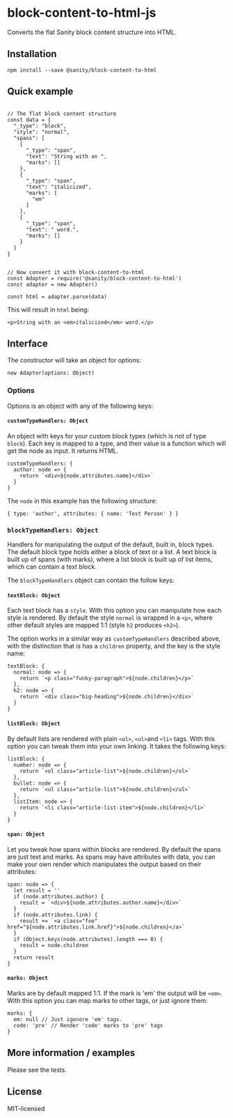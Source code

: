 # block-content-to-html-js

Converts the flat Sanity block content structure into HTML.

## Installation

``npm install --save @sanity/block-content-to-html``

## Quick example

```

// The flat block content structure
const data = {
  "_type": "block",
  "style": "normal",
  "spans": [
    {
      "_type": "span",
      "text": "String with an ",
      "marks": []
    },
    {
      "_type": "span",
      "text": "italicized",
      "marks": [
        "em"
      ]
    },
    {
      "_type": "span",
      "text": " word.",
      "marks": []
    }
  ]
}


// Now convert it with block-content-to-html
const Adapter = require('@sanity/block-content-to-html')
const adapter = new Adapter()

const html = adapter.parse(data)
```

This will result in ``html`` being:

```
<p>String with an <em>italicized</em> word.</p>
```


## Interface

The constructor will take an object for options:

``new Adapter(options: Object)``

### Options

Options is an object with any of the following keys:

#### ``customTypeHandlers: Object``

An object with keys for your custom block types (which is not of type ``block``).
Each key is mapped to a type, and their value is a function which will get the node as input.
It returns HTML.

```
customTypeHandlers: {
  author: node => {
    return `<div>${node.attributes.name}</div>`
  }
}
```

The ``node`` in this example has the following structure:

``{ type: 'author', attributes: { name: 'Test Person' } }``


### ``blockTypeHandlers: Object``

Handlers for manipulating the output of the default, built in, block types.
The default block type holds either a block of text or a list.
A text block is built up of spans (with marks), where a list block is built up of list items,
which can contain a text block.

The ``blockTypeHandlers`` object can contain the follow keys:

#### ``textBlock: Object``
Each text block has a ``style``. With this option you can manipulate how each style is rendered.
By default the style ``normal`` is wrapped in a ``<p>``,
where other default styles are mapped 1:1 (style ``h2`` produces ``<h2>``).

The option works in a similar way as ``customTypeHandlers`` described above,
with the distinction that is has a ``children`` property, and the key is the style name:

```
textBlock: {
  normal: node => {
    return `<p class="funky-paragraph">${node.children}</p>`
  },
  h2: node => {
    return `<div class="big-heading">${node.children}</div>`
  }
}
```

#### ``listBlock: Object``
By default lists are rendered with plain ``<ol>``, ``<ul>``and ``<li>`` tags.
With this option you can tweak them into your own linking.
It takes the following keys:

```
listBlock: {
  number: node => {
    return `<ol class="article-list">${node.children}</ol>`
  },
  bullet: node => {
    return `<ul class="article-list">${node.children}</ul>`
  },
  listItem: node => {
    return `<li class="article-list-item">${node.children}</li>`
  }
}
```

#### ``span: Object``
Let you tweak how spans within blocks are rendered. By default the spans are
just text and marks. As spans may have attributes with data, you can
make your own render which manipulates the output based on their attributes:


```
span: node => {
  let result = ''
  if (node.attributes.author) {
    result = `<div>${node.attributes.author.name}</div>`
  }
  if (node.attributes.link) {
    result += `<a class="foo" href="${node.attributes.link.href}">${node.children}</a>`
  }
  if (Object.keys(node.attributes).length === 0) {
    result = node.children
  }
  return result
}
```

#### ``marks: Object``
Marks are by default mapped 1:1. If the mark is 'em' the output will be ``<em>``.
With this option you can map marks to other tags, or just ignore them:

```
marks: {
  em: null // Just igonore 'em' tags.
  code: 'pre' // Render 'code' marks to 'pre' tags
}
```


## More information / examples

Please see the tests.

## License

MIT-licensed
